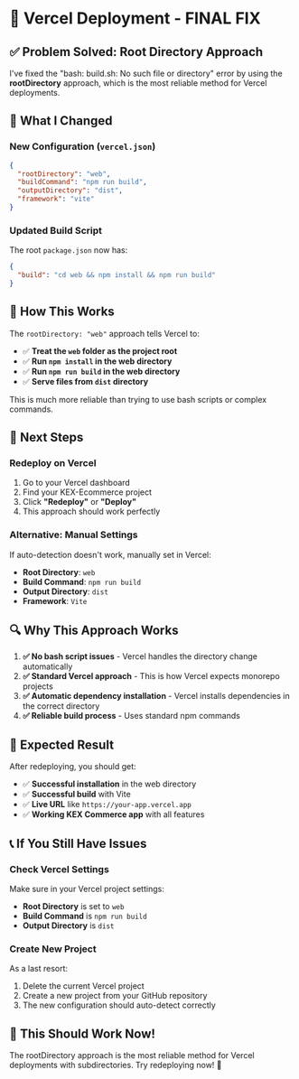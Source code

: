 # 🎯 Vercel Deployment - FINAL FIX

## ✅ **Problem Solved: Root Directory Approach**

I've fixed the "bash: build.sh: No such file or directory" error by using the **rootDirectory** approach, which is the most reliable method for Vercel deployments.

## 🚀 **What I Changed**

### **New Configuration (`vercel.json`)**
```json
{
  "rootDirectory": "web",
  "buildCommand": "npm run build",
  "outputDirectory": "dist",
  "framework": "vite"
}
```

### **Updated Build Script**
The root `package.json` now has:
```json
{
  "build": "cd web && npm install && npm run build"
}
```

## 🎯 **How This Works**

The `rootDirectory: "web"` approach tells Vercel to:
- ✅ **Treat the `web` folder as the project root**
- ✅ **Run `npm install` in the web directory**
- ✅ **Run `npm run build` in the web directory**
- ✅ **Serve files from `dist` directory**

This is much more reliable than trying to use bash scripts or complex commands.

## 🎉 **Next Steps**

### **Redeploy on Vercel**
1. Go to your Vercel dashboard
2. Find your KEX-Ecommerce project
3. Click **"Redeploy"** or **"Deploy"**
4. This approach should work perfectly

### **Alternative: Manual Settings**
If auto-detection doesn't work, manually set in Vercel:
- **Root Directory**: `web`
- **Build Command**: `npm run build`
- **Output Directory**: `dist`
- **Framework**: `Vite`

## 🔍 **Why This Approach Works**

1. **✅ No bash script issues** - Vercel handles the directory change automatically
2. **✅ Standard Vercel approach** - This is how Vercel expects monorepo projects
3. **✅ Automatic dependency installation** - Vercel installs dependencies in the correct directory
4. **✅ Reliable build process** - Uses standard npm commands

## 🎯 **Expected Result**

After redeploying, you should get:
- ✅ **Successful installation** in the web directory
- ✅ **Successful build** with Vite
- ✅ **Live URL** like `https://your-app.vercel.app`
- ✅ **Working KEX Commerce app** with all features

## 📞 **If You Still Have Issues**

### **Check Vercel Settings**
Make sure in your Vercel project settings:
- **Root Directory** is set to `web`
- **Build Command** is `npm run build`
- **Output Directory** is `dist`

### **Create New Project**
As a last resort:
1. Delete the current Vercel project
2. Create a new project from your GitHub repository
3. The new configuration should auto-detect correctly

## 🚀 **This Should Work Now!**

The rootDirectory approach is the most reliable method for Vercel deployments with subdirectories. Try redeploying now! 🎉 